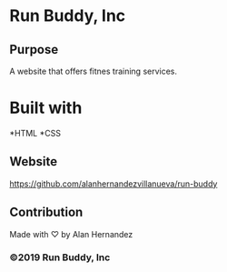 # Run Buddy, Inc

## Purpose 
A website that offers fitnes training services.

# Built with 
*HTML 
*CSS

## Website

https://github.com/alanhernandezvillanueva/run-buddy

## Contribution 
Made with ♡ by Alan Hernandez 

### ©2019 Run Buddy, Inc
